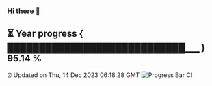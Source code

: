 ### Hi there 👋
⏳ Year progress { ████████████████████████████▁▁ } 95.14 %
---
⏰ Updated on Thu, 14 Dec 2023 06:18:28 GMT
![Progress Bar CI](https://github.com/liununu/liununu/workflows/Progress%20Bar%20CI/badge.svg)
